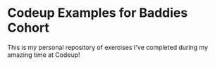 # Codeup Examples for Baddies Cohort

This is my personal repository of exercises I've completed during my amazing time at Codeup!
